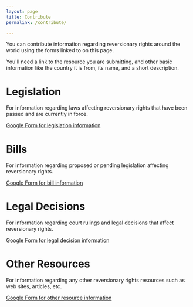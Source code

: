 ```yaml
---
layout: page
title: Contribute
permalink: /contribute/

---
```


You can contribute information regarding reversionary rights around the world
using the forms linked to on this page.

You'll need a link to the resource you are submitting, and other basic information like the country it is from, its name, and a short description.

Legislation
===========

For information regarding laws affecting reversionary rights that have been passed and are currently in force.

[Google Form for legislation information](https://docs.google.com/forms/d/e/1FAIpQLScEDf_VZhVuq-QRQCI4sJXObScBFIwoGJxmDcbZI9wImeGH0Q/viewform?usp=sf_link)

Bills
=====

For information regarding proposed or pending legislation affecting reversionary rights.

[Google Form for bill information](https://docs.google.com/forms/d/e/1FAIpQLSeM4_UtKeHT73XICbXrZAHB5bcSSkwLZjeIKfYdvHK6rnaiew/viewform?usp=sf_link)

Legal Decisions
===============

For information regarding court rulings and legal decisions that affect reversionary rights.

[Google Form for legal decision information](https://docs.google.com/forms/d/e/1FAIpQLScgCzuAX1jJ8U2X6d_-_Xoa2Nl92lYjvBo2FVHACQ7NHMLKiQ/viewform?usp=sf_link)

Other Resources
===============

For information regarding any other reversionary rights resources such as web sites, articles, etc.

[Google Form for other resource information](https://docs.google.com/forms/d/e/1FAIpQLSd1-ZnxC_YfAo8awSv2u276zppMwXcRFvBurvY0d373Yf6GBA/viewform?usp=sf_link)

